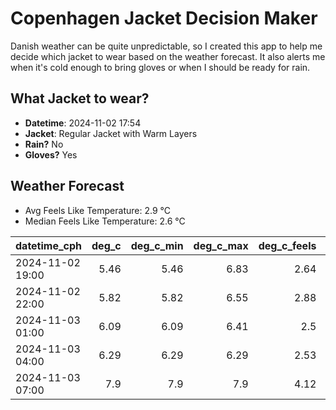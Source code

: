 
# Copenhagen Jacket Decision Maker

Danish weather can be quite unpredictable, so I created this app to help me decide which jacket to wear based on the weather forecast. 
It also alerts me when it's cold enough to bring gloves or when I should be ready for rain.

## What Jacket to wear?

- **Datetime**: 2024-11-02 17:54
- **Jacket**: Regular Jacket with Warm Layers
- **Rain?** No
- **Gloves?** Yes

## Weather Forecast
- Avg Feels Like Temperature: 2.9 °C
- Median Feels Like Temperature: 2.6 °C

| datetime_cph     |   deg_c |   deg_c_min |   deg_c_max |   deg_c_feels | weather   | wind   | rain   |
|:-----------------|--------:|------------:|------------:|--------------:|:----------|:-------|:-------|
| 2024-11-02 19:00 |    5.46 |        5.46 |        6.83 |          2.64 | Clouds    | Low    | None   |
| 2024-11-02 22:00 |    5.82 |        5.82 |        6.55 |          2.88 | Clouds    | Low    | None   |
| 2024-11-03 01:00 |    6.09 |        6.09 |        6.41 |          2.5  | Clouds    | High   | None   |
| 2024-11-03 04:00 |    6.29 |        6.29 |        6.29 |          2.53 | Clouds    | High   | None   |
| 2024-11-03 07:00 |    7.9  |        7.9  |        7.9  |          4.12 | Clouds    | High   | None   |
        